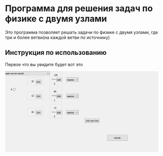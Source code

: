 # Программа для решения задач по физике с двумя узлами

Это программа позволяет решать задачи по физике с двумя узлами, где три и более ветви(на каждой ветви по источнику)

## Инструкция по использованию

Первое что вы увидите будет вот это 

![](for_doc/screen.png)

